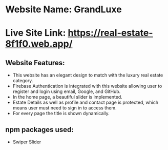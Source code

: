 # Website Name: GrandLuxe
# Live Site Link: https://real-estate-8f1f0.web.app/
## Website Features:
- This website has an elegant design to match with the luxury real estate category.
- Firebase Authentication is integrated with this website allowing user to register and login using email, Google, and GitHub.
- In the home page, a beautiful slider is implemented.
- Estate Details as well as profile and contact page is protected, which means user must need to sign in to access them.
- For every page the title is shown dynamically.

## npm packages used:
- Swiper Slider